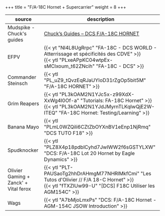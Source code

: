 +++
title = "F/A-18C Hornet + Supercarrier"
weight = 8
+++

source                    | description
------------------------- | -----------
Mudspike - Chuck's guides | [Chuck’s Guides – DCS F/A-18C HORNET](https://www.mudspike.com/chucks-guides-dcs-f-a-18c-hornet/)
EFPV                      | {{< yt "NI4L8UgRrpc" "FA-18C - DCS WORLD - Atterrissage et spécificités des CDVE" >}}<br />{{< ytl "PLxeAPpKC04wtpEx-sMClxoum_t62ZNcih" "FA-18C - DCS" >}}
Commander Steinsch        | {{< ytl "PL_uZ9_tQvzEqRJaUYIoD31rZgOp5bit5M" "F/A-18C HORNET" >}}
Grim Reapers              | {{< ytl "PL3kOAM2N1YJc5x-z99XdX-XxWg4I0Of-a" "Tutorials: FA-18C Hornet" >}}<br />{{< ytl "PL3kOAM2N1YJdJMyrnTLKqIwQjE2W-ITEQ" "FA-18C Hornet: Testing/Learning" >}}
Banana Mayo               | {{< ytl "PLmL0WZQili6CZtZbOYXnBV1eEnp1NjRmq" "DCS TUTO F18" >}}
Spudknocker               | {{< ytl "PLZ8X4p18pdblCyhd7JwIWW2f6sGSTYLXW" "DCS: F/A-18C Lot 20 Hornet by Eagle Dynamics" >}}
Olivier Gaming + Zanck' + Vital ferox | {{< ytl "PLT-PAUSaoTg2hhDrAHmgM77NHRlMkfCmi" "Les Tutos d'Olivier // F/A 18-C Hornet" >}}<br />{{< ytl "fTXZIUw99-U" "[DCS] F18C Utiliser les AGM154C" >}}
Wags                      | {{< ytl "A7bMjoLmxPs" "DCS: F/A-18C Hornet - AGM-154C JSOW Introduction" >}}
